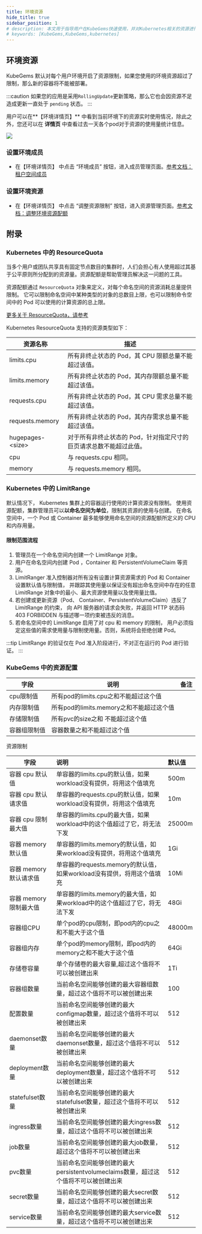 ```yaml
---
title: 环境资源
hide_title: true
sidebar_position: 1
# description: 本文用于指导用户在KubeGems快速使用，并对Kubernetes相关的资源进行操作
# keywords: [KubeGems,KubeGems,kubernetes]
---
```


## 环境资源

KubeGems 默认对每个用户环境开启了资源限制，如果您使用的环境资源超过了限制，那么新的容器将不能被部署。

:::caution
如果您的应用是采用`RollingUpdate`更新策略，那么它也会因资源不足造成更新一直处于 `pending` 状态。
:::

用户可以在**【环境详情页】** 中看到当前环境下的资源实时使用情况，除此之外，您还可以在 **详情页** 中查看过去一天各个pod对于资源的使用量统计信息。

![](assets/env-info.jpg)

### 设置环境成员

- 在【环境详情页】 中点击 “环境成员” 按钮，进入成员管理页面。[参考文档：租户空间成员](/docs/quick-starts/common-operation#环境空间成员) 


### 设置环境资源

- 在【环境详情页】 中点击 “调整资源限制” 按钮，进入资源管理页面。[参考文档：调整环境资源配额](/docs/quick-starts/common-operation#调整环境资源配额)

## 附录
### Kubernetes 中的 ResourceQuota

当多个用户或团队共享具有固定节点数目的集群时，人们会担心有人使用超过其基于公平原则所分配到的资源量。资源配额是帮助管理员解决这一问题的工具。

资源配额通过 `ResourceQuota` 对象来定义，对每个命名空间的资源消耗总量提供限制。 它可以限制命名空间中某种类型的对象的总数目上限，也可以限制命令空间中的 Pod 可以使用的计算资源的总上限。

[更多关于 ResourceQuota，请参考](https://kubernetes.io/zh/docs/concepts/policy/resource-quotas/)


Kubernetes ResourceQuota 支持的资源类型如下：

| 资源名称 | 描述 |
| --- | --- |
| limits.cpu |所有非终止状态的 Pod，其 CPU 限额总量不能超过该值。|
| limits.memory |所有非终止状态的 Pod，其内存限额总量不能超过该值。|
| requests.cpu |所有非终止状态的 Pod，其 CPU 需求总量不能超过该值。|
| requests.memory |所有非终止状态的 Pod，其内存需求总量不能超过该值。|
| hugepages-<size\> |对于所有非终止状态的 Pod，针对指定尺寸的巨页请求总数不能超过此值。|
| cpu |与 requests.cpu 相同。|
| memory |与 requests.memory 相同。|

### Kubernetes 中的 LimitRange

默认情况下， Kubernetes 集群上的容器运行使用的计算资源没有限制。 使用资源配额，集群管理员可以**以命名空间为单位**，限制其资源的使用与创建。 在命名空间中，一个 Pod 或 Container 最多能够使用命名空间的资源配额所定义的 CPU 和内存用量。

#### 限制范围流程

1. 管理员在一个命名空间内创建一个 LimitRange 对象。
2. 用户在命名空间内创建 Pod ，Container 和 PersistentVolumeClaim 等资源。
3. LimitRanger 准入控制器对所有没有设置计算资源需求的 Pod 和 Container 设置默认值与限制值， 并跟踪其使用量以保证没有超出命名空间中存在的任意 LimitRange 对象中的最小、最大资源使用量以及使用量比值。
4. 若创建或更新资源（Pod、 Container、PersistentVolumeClaim）违反了 LimitRange 的约束， 向 API 服务器的请求会失败，并返回 HTTP 状态码 403 FORBIDDEN 与描述哪一项约束被违反的消息。
5. 若命名空间中的 LimitRange 启用了对 cpu 和 memory 的限制， 用户必须指定这些值的需求使用量与限制使用量。否则，系统将会拒绝创建 Pod。

:::tip
LimitRange 的验证仅在 Pod 准入阶段进行，不对正在运行的 Pod 进行验证。
:::

### KubeGems 中的资源配置

|字段|说明|备注|
|---|---|---|
|cpu限制值|所有pod的limits.cpu之和不能超过这个值||
|内存限制值|所有pod的limits.memory之和不能超过这个值||
|存储限制值|所有pvc的size之和 不能超过这个值||
|容器组限制值|容器数量之和不能超过这个值||

资源限制

|字段|说明|默认值|
|---|:---|:---|
|容器 cpu 默认值|单容器的limits.cpu的默认值，如果workload没有提供，将用这个值填充| 500m |
|容器 cpu 默认请求值|单容器的requests.cpu的默认值，如果workload没有提供，将用这个值填充| 10m |
|容器 cpu 限制最大值|单容器的limits.cpu的最大值，如果workload中的这个值超过了它，将无法下发| 25000m |
|容器 memory 默认值|单容器的limits.memory的默认值，如果workload没有提供，将用这个值填充| 1Gi |
|容器 memory 默认请求值|单容器的requests.memory的默认值，如果workload没有提供，将用这个值填充| 10Mi |
|容器 memory 限制最大值|单容器的limits.memory的最大值，如果workload中的这个值超过了它，将无法下发| 48Gi |
|容器组CPU|单个pod的cpu限制，即pod内的cpu之和不能大于这个值| 48000m |
|容器组内存|单个pod的memory限制，即pod内的memory之和不能大于这个值| 64Gi |
|存储卷容量|单个存储卷的最大容量,超过这个值将不可以被创建出来| 1Ti |
|容器组数量 | 当前命名空间能够创建的最大容器组数量，超过这个值将不可以被创建出来 | 100 |
|配置数量  | 当前命名空间能够创建的最大configmap数量，超过这个值将不可以被创建出来 | 512 |
|daemonset数量  | 当前命名空间能够创建的最大daemonset数量，超过这个值将不可以被创建出来 | 512 |
|deployment数量  | 当前命名空间能够创建的最大deployment数量，超过这个值将不可以被创建出来 | 512 |
|statefulset数量  | 当前命名空间能够创建的最大statefulset数量，超过这个值将不可以被创建出来 | 512 |
|ingress数量  | 当前命名空间能够创建的最大ingress数量，超过这个值将不可以被创建出来 | 512 |
|job数量  | 当前命名空间能够创建的最大job数量，超过这个值将不可以被创建出来 | 512 |
|pvc数量  | 当前命名空间能够创建的最大persistentvolumeclaims数量，超过这个值将不可以被创建出来 | 512 |
|secret数量  | 当前命名空间能够创建的最大secret数量，超过这个值将不可以被创建出来 | 512 |
|service数量  | 当前命名空间能够创建的最大service数量，超过这个值将不可以被创建出来 | 512 |
